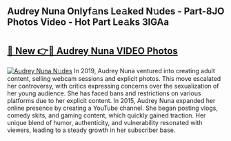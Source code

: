 ## Audrey Nuna Onlyf𝚊ns Le𝚊ked N𝚞des - Part-8JO Photos Video - Hot Part Le𝚊ks 3lGAa

# <h2><a href="http://ab90549.deff.icu/?id=Audrey+Nuna">🔗 New 👉🔴 Audrey Nuna VIDEO Photos</a></h2>

[![Audrey Nuna N𝚞des](https://i.imgur.com/rIISA9y.gif)](http://ab90549.deff.icu/?id=Audrey+Nuna)
In 2019, Audrey Nuna ventured into creating adult content, selling webcam sessions and explicit photos. This move escalated her controversy, with critics expressing concerns over the sexualization of her young audience. She has faced bans and restrictions on various platforms due to her explicit content. In 2015, Audrey Nuna expanded her online presence by creating a YouTube channel. She began posting vlogs, comedy skits, and gaming content, which quickly gained traction. Her unique blend of humor, authenticity, and vulnerability resonated with viewers, leading to a steady growth in her subscriber base.
